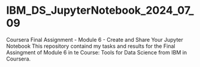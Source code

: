 # IBM_DS_JupyterNotebook_2024_07_09
Coursera Final Assignment - Module 6 - Create and Share Your Jupyter Notebook
This repository containd my tasks and results for the Final Assingment of Module 6 in te Course: Tools for Data Science from IBM in Coursera.
